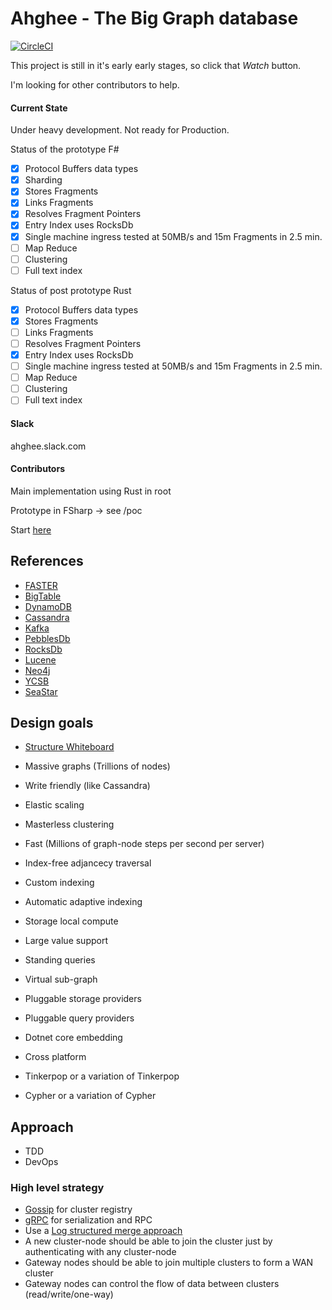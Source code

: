 # Ahghee - The Big Graph database

[![CircleCI](https://circleci.com/gh/Astn/ahghee.svg?style=svg)](https://circleci.com/gh/Astn/ahghee)

This project is still in it's early early stages, so click that *Watch* button.

I'm looking for other contributors to help.

#### Current State

Under heavy development. Not ready for Production.

Status of the prototype F#
 
 - [x] Protocol Buffers data types
 - [x] Sharding
 - [x] Stores Fragments
 - [x] Links Fragments
 - [x] Resolves Fragment Pointers
 - [x] Entry Index uses RocksDb
 - [x] Single machine ingress tested at 50MB/s and 15m Fragments in 2.5 min. 
 - [ ] Map Reduce
 - [ ] Clustering
 - [ ] Full text index

Status of post prototype Rust

 - [x] Protocol Buffers data types
 - [x] Stores Fragments
 - [ ] Links Fragments
 - [ ] Resolves Fragment Pointers
 - [x] Entry Index uses RocksDb
 - [ ] Single machine ingress tested at 50MB/s and 15m Fragments in 2.5 min. 
 - [ ] Map Reduce
 - [ ] Clustering
 - [ ] Full text index

#### Slack

  ahghee.slack.com

#### Contributors 

  Main implementation using Rust in root  
  
  Prototype in FSharp -> see /poc
  
  Start [here](https://github.com/Astn/ahghee/wiki/Getting-Started---Contributors)

## References
- [FASTER](https://www.microsoft.com/en-us/research/uploads/prod/2018/03/faster-sigmod18.pdf)
- [BigTable](https://static.googleusercontent.com/media/research.google.com/en//archive/bigtable-osdi06.pdf)
- [DynamoDB](https://www.allthingsdistributed.com/files/amazon-dynamo-sosp2007.pdf)
- [Cassandra](https://www.cs.cornell.edu/projects/ladis2009/papers/lakshman-ladis2009.pdf)
- [Kafka](http://notes.stephenholiday.com/Kafka.pdf)
- [PebblesDb](http://www.cs.utexas.edu/~vijay/papers/sosp17-pebblesdb.pdf)
- [RocksDb](http://cidrdb.org/cidr2017/papers/p82-dong-cidr17.pdf)
- [Lucene](https://pdfs.semanticscholar.org/2795/d9d165607b5ad6d8b9718373b82e55f41606.pdf)
- [Neo4j](https://neo4j.com/whitepapers/graph-algorithms-optimized-neo4j/)
- [YCSB](https://github.com/brianfrankcooper/YCSB/wiki) 
- [SeaStar](http://docs.seastar.io/master/md_doc_tutorial.html)

## Design goals

- [Structure Whiteboard](https://realtimeboard.com/app/board/o9J_kz6OZhI=/)

- Massive graphs (Trillions of nodes)
- Write friendly (like Cassandra)
- Elastic scaling
- Masterless clustering
- Fast (Millions of graph-node steps per second per server)
- Index-free adjancecy traversal
- Custom indexing
- Automatic adaptive indexing
- Storage local compute
- Large value support
- Standing queries 
- Virtual sub-graph
- Pluggable storage providers
- Pluggable query providers
- Dotnet core embedding
- Cross platform
- Tinkerpop or a variation of Tinkerpop
- Cypher or a variation of Cypher

## Approach
- TDD
- DevOps

### High level strategy
- [Gossip](https://en.wikipedia.org/wiki/Gossip_protocol) for cluster registry
- [gRPC](https://grpc.io/docs/quickstart/csharp.html) for serialization and RPC 
- Use a [Log structured merge approach](http://www.cs.utexas.edu/~vijay/papers/sosp17-pebblesdb.pdf)
- A new cluster-node should be able to join the cluster just by authenticating with any cluster-node
- Gateway nodes should be able to join multiple clusters to form a WAN cluster
- Gateway nodes can control the flow of data between clusters (read/write/one-way)
